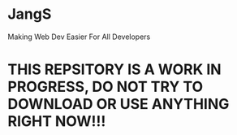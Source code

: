 # JangS
Making Web Dev Easier For All Developers

# THIS REPSITORY IS A WORK IN PROGRESS, DO NOT TRY TO DOWNLOAD OR USE ANYTHING RIGHT NOW!!!
